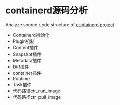 # containerd源码分析
Analyze source code structure of [containerd project](https://github.com/containerd/containerd/)

- Containerd初始化
- Plugin机制
- Content插件
- Snapshot插件
- Metadata插件
- Diff插件
- container插件
- Runtime
- Task插件
- 代码路径ctr_run_image
- 代码路径ctr_pull_image 
